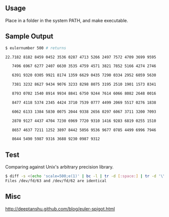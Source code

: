 Usage
-----
Place in a folder in the system PATH, and make executable.

Sample Output
-------------

```bash
$ eulernumber 500 # returns

22.7182 8182 8459 0452 3536 0287 4713 5266 2497 7572 4709 3699 9595

   7496 6967 6277 2407 6630 3535 4759 4571 3821 7852 5166 4274 2746 

   6391 9320 0305 9921 8174 1359 6629 0435 7290 0334 2952 6059 5630

   7381 3232 8627 9434 9076 3233 8298 8075 3195 2510 1901 1573 8341

   8793 0702 1540 8914 9934 8841 6750 9244 7614 6066 8082 2648 0016

   8477 4118 5374 2345 4424 3710 7539 0777 4499 2069 5517 0276 1838

   6062 6133 1384 5830 0075 2044 9338 2656 0297 6067 3711 3200 7093 

   2870 9127 4437 4704 7230 6969 7720 9310 1416 9283 6819 0255 1510 

   8657 4637 7211 1252 3897 8442 5056 9536 9677 0785 4499 6996 7946 

   8644 5490 5987 9316 3688 9230 0987 9312
``` 

Test
----

Comparing against Unix's arbitrary precision library.


```bash
$ diff -s <(echo 'scale=500;e(1)' | bc -l | tr -d [:space:] | tr -d '\\') <(eulernumber 500 | tr -d [:space:])
Files /dev/fd/63 and /dev/fd/62 are identical
```

Misc
----

http://deeptanshu.github.com/blog/euler-spigot.html

